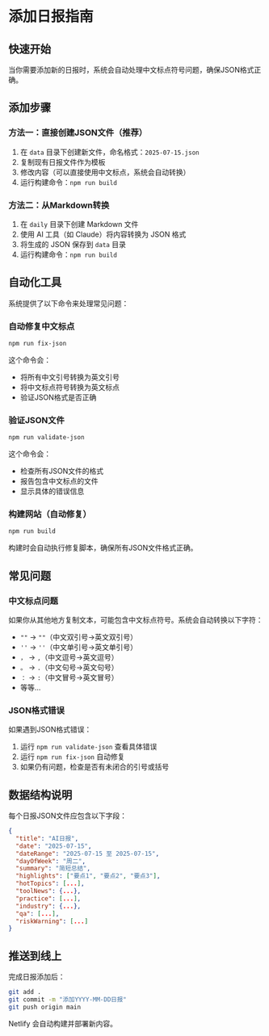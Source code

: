 # 添加日报指南

## 快速开始

当你需要添加新的日报时，系统会自动处理中文标点符号问题，确保JSON格式正确。

## 添加步骤

### 方法一：直接创建JSON文件（推荐）

1. 在 `data` 目录下创建新文件，命名格式：`2025-07-15.json`
2. 复制现有日报文件作为模板
3. 修改内容（可以直接使用中文标点，系统会自动转换）
4. 运行构建命令：`npm run build`

### 方法二：从Markdown转换

1. 在 `daily` 目录下创建 Markdown 文件
2. 使用 AI 工具（如 Claude）将内容转换为 JSON 格式
3. 将生成的 JSON 保存到 `data` 目录
4. 运行构建命令：`npm run build`

## 自动化工具

系统提供了以下命令来处理常见问题：

### 自动修复中文标点
```bash
npm run fix-json
```
这个命令会：
- 将所有中文引号转换为英文引号
- 将中文标点符号转换为英文标点
- 验证JSON格式是否正确

### 验证JSON文件
```bash
npm run validate-json
```
这个命令会：
- 检查所有JSON文件的格式
- 报告包含中文标点的文件
- 显示具体的错误信息

### 构建网站（自动修复）
```bash
npm run build
```
构建时会自动执行修复脚本，确保所有JSON文件格式正确。

## 常见问题

### 中文标点问题
如果你从其他地方复制文本，可能包含中文标点符号。系统会自动转换以下字符：
- `""` → `""`（中文双引号→英文双引号）
- `''` → `''`（中文单引号→英文单引号）
- `，` → `,`（中文逗号→英文逗号）
- `。` → `.`（中文句号→英文句号）
- `：` → `:`（中文冒号→英文冒号）
- 等等...

### JSON格式错误
如果遇到JSON格式错误：
1. 运行 `npm run validate-json` 查看具体错误
2. 运行 `npm run fix-json` 自动修复
3. 如果仍有问题，检查是否有未闭合的引号或括号

## 数据结构说明

每个日报JSON文件应包含以下字段：

```json
{
  "title": "AI日报",
  "date": "2025-07-15",
  "dateRange": "2025-07-15 至 2025-07-15",
  "dayOfWeek": "周二",
  "summary": "简短总结",
  "highlights": ["要点1", "要点2", "要点3"],
  "hotTopics": [...],
  "toolNews": {...},
  "practice": [...],
  "industry": {...},
  "qa": [...],
  "riskWarning": [...]
}
```

## 推送到线上

完成日报添加后：
```bash
git add .
git commit -m "添加YYYY-MM-DD日报"
git push origin main
```

Netlify 会自动构建并部署新内容。